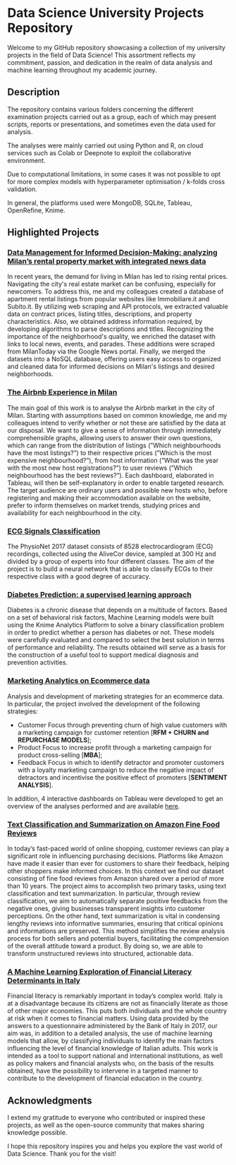 # Data Science University Projects Repository

Welcome to my GitHub repository showcasing a collection of my university projects in the field of Data Science! This assortment reflects my commitment, passion, and dedication in the realm of data analysis and machine learning throughout my academic journey.



## Description

The repository contains various folders concerning the different examination projects carried out as a group, each of which may present scripts, reports or presentations, and sometimes even the data used for analysis. 

The analyses were mainly carried out using Python and R, on cloud services such as Colab or Deepnote to exploit the collaborative environment. 

Due to computational limitations, in some cases it was not possible to opt for more complex models with hyperparameter optimisation / k-folds cross validation.

In general, the platforms used were MongoDB, SQLite, Tableau, OpenRefine, Knime.



## Highlighted Projects

### [Data Management for Informed Decision-Making: analyzing Milan’s rental property market with integrated news data](https://github.com/enricomannarino/Data-Science-projects/tree/main/Data%20Management)

In recent years, the demand for living in Milan has led to rising rental prices. Navigating the city's real estate market can be confusing, especially for newcomers. To address this, me and my colleagues created a database of apartment rental listings from popular websites like Immobiliare.it and Subito.it. By utilizing web scraping and API protocols, we extracted valuable data on contract prices, listing titles, descriptions, and property characteristics. Also, we obtained address information required, by developing algorithms to parse descriptions and titles. Recognizing the importance of the neighborhood's quality, we enriched the dataset with links to local news, events, and parades. These additions were scraped from MilanToday via the Google News portal. Finally, we merged the datasets into a NoSQL database, offering users easy access to organized and cleaned data for informed decisions on Milan's listings and desired neighborhoods.


### [The Airbnb Experience in Milan](https://github.com/enricomannarino/Data-Science-projects/tree/main/Data%20Visualization)

The main goal of this work is to analyse the Airbnb market in the city of Milan. Starting with assumptions based on common knowledge, me and my colleagues intend to verify whether or not these are satisfied by the data at our disposal. We want to give a sense of information through immediately comprehensible graphs, allowing users to answer their own questions, which can range from the distribution of listings (”Which neighbourhoods have the most listings?”) to their respective prices (”Which is the most expensive neighbourhood?”), from host information (”What was the year with the most new host registrations?”) to user reviews (”Which neighbourhood has the best reviews?”). Each dashboard, elaborated in Tableau, will then be self-explanatory in order to enable targeted research.
The target audience are ordinary users and possible new hosts who, before registering and making their accommodation available on the website, prefer to inform themselves on market trends, studying prices and availability for each neighbourhood in the city.


### [ECG Signals Classification](https://github.com/enricomannarino/Data-Science-projects/tree/main/Foundations%20of%20Deep%20Learning)

The PhysioNet 2017 dataset consists of 8528 electrocardiogram (ECG) recordings, collected using the AliveCor device, sampled at 300 Hz and divided by a group of experts into four different classes. The aim of the project is to build a neural network that is able to classify ECGs to their respective class with a good degree of accuracy.


### [Diabetes Prediction: a supervised learning approach](https://github.com/enricomannarino/Data-Science-projects/tree/main/Machine%20Learning)

Diabetes is a chronic disease that depends on a multitude of factors. Based on a set of behavioral risk factors, Machine Learning models were built using the Knime Analytics Platform to solve a binary classification problem in order to predict whether a person has diabetes or not. These models were carefully evaluated and compared to select the best solution in terms of performance and reliability. The results obtained will serve as a basis for the construction of a useful tool to support medical diagnosis and prevention activities.


### [Marketing Analytics on Ecommerce data](https://github.com/enricomannarino/Data-Science-projects/tree/main/Marketing%20Analytics)

Analysis and development of marketing strategies for an ecommerce data. In particular, the project involved the development of the following strategies:
- Customer Focus through preventing churn of high value customers with a marketing campaign for customer retention [**RFM + CHURN and REPURCHASE MODELS**];
- Product Focus to increase profit through a marketing campaign for product cross-selling [**MBA**];
- Feedback Focus in which to identify detractor and promoter customers with a loyalty marketing campaign to reduce the negative impact of detractors and incentivise the positive effect of promoters [**SENTIMENT ANALYSIS**].

In addition, 4 interactive dashboards on Tableau were developed to get an overview of the analyses performed and are available [here](https://public.tableau.com/app/profile/giorgia.prina/viz/marketing_sk_17026754986620/CUSTOMERS).


### [Text Classification and Summarization on Amazon Fine Food Reviews](https://github.com/enricomannarino/Data-Science-projects/tree/main/Text%20Mining)

In today’s fast-paced world of online shopping, customer reviews can play a significant role
in influencing purchasing decisions. Platforms like Amazon have made it easier than ever
for customers to share their feedback, helping other shoppers make informed choices. In
this context we find our dataset consisting of fine food reviews from Amazon shared over
a period of more than 10 years. The project aims to accomplish two primary tasks, using
text classification and text summarization. In particular, through review classification, we
aim to automatically separate positive feedbacks from the negative ones, giving businesses
transparent insights into customer perceptions. On the other hand, text summarization is vital in condensing lengthy reviews into informative summaries, ensuring that critical opinions
and informations are preserved. This method simplifies the review analysis process for both
sellers and potential buyers, facilitating the comprehension of the overall attitude toward a
product. By doing so, we are able to transform unstructured reviews into structured, actionable data.


### [A Machine Learning Exploration of Financial Literacy Determinants in Italy](https://github.com/enricomannarino/Data-Science-projects/tree/main/Data%20Science%20Lab)

Financial literacy is remarkably important in today’s complex world. Italy is at a disadvantage because its citizens are not as financially literate as those of other major economies. This puts both individuals and the whole country at risk when it comes to financial matters.
Using data provided by the answers to a questionnaire administered by the Bank of Italy in 2017, our aim was, in addition to a detailed analysis, the use of machine learning models that allow, by classifying individuals to identify the main factors influencing the level of financial knowledge of Italian adults. This work is intended as a tool to support national and international institutions, as well as policy makers and financial analysts who, on the basis of the results obtained, have the possibility to intervene in a targeted manner to contribute to the development of financial education in the country.



## Acknowledgments

I extend my gratitude to everyone who contributed or inspired these projects, as well as the open-source community that makes sharing knowledge possible.

I hope this repository inspires you and helps you explore the vast world of Data Science. Thank you for the visit!
